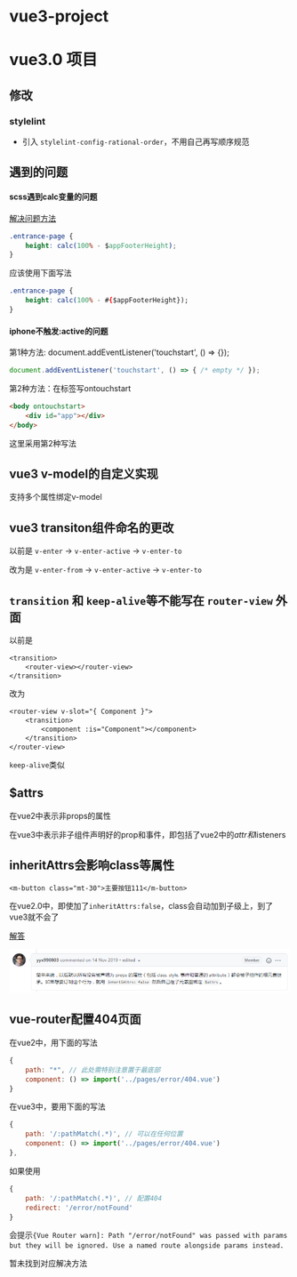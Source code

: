 # vue3-project

# vue3.0 项目

## 修改

### stylelint
- 引入 `stylelint-config-rational-order`，不用自己再写顺序规范



## 遇到的问题
#### scss遇到calc变量的问题
[解决问题方法](https://www.jianshu.com/p/399dde3763c9)
```css
.entrance-page {
    height: calc(100% - $appFooterHeight);
}
```
应该使用下面写法
```css
.entrance-page {
    height: calc(100% - #{$appFooterHeight});
}
```


#### iphone不触发:active的问题
第1种方法: document.addEventListener('touchstart', () => {});
```js
document.addEventListener('touchstart', () => { /* empty */ });
```

第2种方法：在<body>标签写ontouchstart
```html
<body ontouchstart>
    <div id="app"></div>
</body>
```

这里采用第2种写法



## vue3 v-model的自定义实现
支持多个属性绑定v-model


## vue3 transiton组件命名的更改
以前是 `v-enter` -> `v-enter-active` -> `v-enter-to`

改为是 `v-enter-from` -> `v-enter-active` -> `v-enter-to`


## `transition` 和 `keep-alive`等不能写在 `router-view` 外面
以前是
```vue
<transition>
    <router-view></router-view>
</transition>
```

改为
```vue
<router-view v-slot="{ Component }">
    <transition>
        <component :is="Component"></component>
    </transition>
</router-view>
```

`keep-alive`类似

## $attrs
在vue2中表示非props的属性

在vue3中表示非子组件声明好的prop和事件，即包括了vue2中的$attr和$listeners

## inheritAttrs会影响class等属性
```vue
<m-button class="mt-30">主要按钮111</m-button>
```
在vue2.0中，即使加了`inheritAttrs:false`，class会自动加到子级上，到了vue3就不会了

[解答](https://github.com/vuejs/vue-next/pull/457)

![](./readmeImg/yy.png)



## vue-router配置404页面
在vue2中，用下面的写法
```js
{
    path: "*", // 此处需特别注意置于最底部
    component: () => import('../pages/error/404.vue')
}
```

在vue3中，要用下面的写法
```js
{
    path: '/:pathMatch(.*)', // 可以在任何位置
    component: () => import('../pages/error/404.vue')
},
```
如果使用
```js
{
    path: '/:pathMatch(.*)', // 配置404
    redirect: '/error/notFound'
}
```
会提示`{Vue Router warn]: Path "/error/notFound" was passed with params but they will be ignored. Use a named route alongside params instead.`

暂未找到对应解决方法
